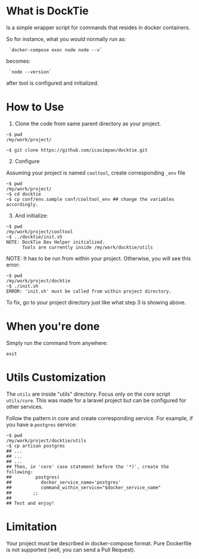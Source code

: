 # What is DockTie

Is a simple wrapper script for commands that resides in docker containers.

So for instance, what you would normally run as:

     `docker-compose exec node node --v`

becomes:

     `node --version`

after tool is configured and initialized.

# How to Use

1. Clone the code from same parent directory as your project.

```
~$ pwd
/my/work/project/

~$ git clone https://github.com/icasimpan/docktie.git
```

2. Configure

Assuming your project is named `cooltool`, create corresponding `_env` file
```
~$ pwd
/my/work/project/
~$ cd docktie
~$ cp conf/env.sample conf/cooltool_env ## change the variables accordingly.
```

3. And initialize:

```
~$ pwd
/my/work/project/cooltool
~$ ../docktie/init.sh
NOTE: DockTie Dev Helper initialized.
      Tools are currently inside /my/work/docktie/utils
```

NOTE: It has to be run from within your project. Otherwise, you will see this error:
```
~$ pwd
/my/work/project/docktie
~$ ./init.sh
ERROR: 'init.sh' must be called from within project directory.
```
To fix, go to your project directory just like what step 3 is showing above.

# When you're done
Simply run the command from anywhere:
```
exit
```

# Utils Customization

The `utils` are inside "utils" directory. Focus only on the core script `utils/core`.
This was made for a laravel project but can be configured for other services.

Follow the pattern in core and create corresponding service. For example, if you have 
a `postgres` service:

```
~$ pwd
/my/work/project/docktie/utils
~$ cp artisan postgres
## ...
## ...
## ...
## Then, in 'core' case statement before the '*)', create the following:
##         postgres)
##           docker_service_name='postgres'
##           command_within_service="$docker_service_name"
##        ;;
##
## Test and enjoy!
```

# Limitation

Your project must be described in docker-compose format. Pure Dockerfile is not supported (well, you can send a Pull Request).
